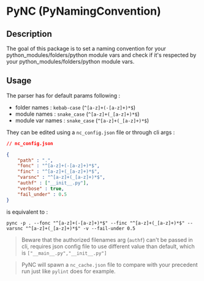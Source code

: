 # PyNC (PyNamingConvention)

## Description

The goal of this package is to set a naming convention for your python_modules/folders/python module vars and check if it's respected by your python_modules/folders/python module vars.

## Usage

The parser has for default params following : 

- folder names : `kebab-case` (`^[a-z]+(-[a-z]+)*$`)
- module names : `snake_case` (`^[a-z]+(_[a-z]+)*$`)
- module var names : `snake_case` (`^[a-z]+(_[a-z]+)*$`)

They can be edited using a `nc_config.json` file or through cli args :

```json
// nc_config.json

{
    "path" : ".",
    "fonc" : "^[a-z]+(-[a-z]+)*$",
    "finc" : "^[a-z]+(_[a-z]+)*$",
    "varsnc" : "^[a-z]+(_[a-z]+)*$",
    "authf" : ["__init__.py"],
    "verbose" : true,
    "fail_under" : 0.5
}
```

is equivalent to :

`pync -p . --fonc "^[a-z]+(-[a-z]+)*$" --finc "^[a-z]+(_[a-z]+)*$" --varsnc "^[a-z]+(_[a-z]+)*$" -v --fail-under 0.5`

> Beware that the authorized filenames arg (`authf`) can't be passed in cli, requires json config file to use different value than default, which is `["__main__.py","__init__.py"]`

> PyNC will spawn a `nc_cache.json` file to compare with your precedent run just like `pylint` does for example.